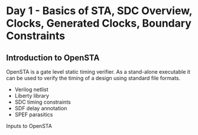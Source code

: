 # Day 1 - Basics of STA, SDC Overview, Clocks, Generated Clocks, Boundary Constraints

## Introduction to OpenSTA

OpenSTA is a gate level static timing verifier. As a stand-alone executable it can be used to verify the timing of a design using standard file formats. <br />
- Verilog netlist
- Liberty library
- SDC timing constraints
- SDF delay annotation
- SPEF parasitics

Inputs to OpenSTA

